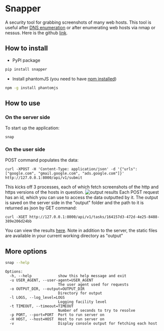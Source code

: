 # Snapper
A security tool for grabbing screenshots of many web hosts. This tool is useful after [DNS enumeration](https://github.com/mschwager/fierce) or after enumerating web hosts via nmap or nessus. Here is the github [link](https://github.com/revisor48/Snapper).

## How to install 

- PyPl package
```bash
pip install snapper
```

- Install phantomJS (you need to have [npm installed](https://nodejs.org/en/download/package-manager/))
```bash
npm -g install phantomjs
```

## How to use
### On the server side

To start up the application:

```
snap
```

### On the user side
POST command populates the data:
```
curl -XPOST -H 'Content-Type: application/json' -d '{"urls": ["google.com", "gmail.google.com", "ads.google.com"]}' http://127.0.0.1:8000/api/v1/submit
```

This kicks off 3 processes, each of which fetch screenshots of the http and https versions of the hosts in question. 
![output results](http://i.imgur.com/OlvyIBp.png)
Each POST request has an id, which you can use to access the data outputted by it. The output is saved on the server side in the "output" folder and the path to it is returned as json by GET command:
```
curl -XGET http://127.0.0.1:8000/api/v1/tasks/164157d3-472d-4e25-8488-389e206d24bb
```

You can view the results [here](https://security.love/Snapper/output). Note in addition to the server, the static files are available in your current working directory as "output"


## More options

```bash
snap --help
```

```
Options:
  -h, --help            show this help message and exit
  -u USER_AGENT, --user-agent=USER_AGENT
                        The user agent used for requests
  -o OUTPUT_DIR, --output=OUTPUT_DIR	
  						Directory for output
  -l LOGS, --log_level=LOGS 
  						Logging facility level
  -t TIMEOUT, --timeout=TIMEOUT
                        Number of seconds to try to resolve
  -p PORT, --port=PORT  Port to run server on
  -H HOST, --host=HOST  Host to run server on  
  -v                    Display console output for fetching each host
  
```
